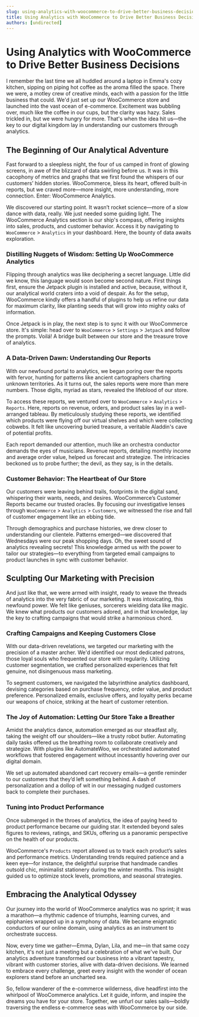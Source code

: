 ```yaml
---
slug: using-analytics-with-woocommerce-to-drive-better-business-decisions
title: Using Analytics with WooCommerce to Drive Better Business Decisions
authors: [undirected]
---
```



# Using Analytics with WooCommerce to Drive Better Business Decisions

I remember the last time we all huddled around a laptop in Emma's cozy kitchen, sipping on piping hot coffee as the aroma filled the space. There we were, a motley crew of creative minds, each with a passion for the little business that could. We'd just set up our WooCommerce store and launched into the vast ocean of e-commerce. Excitement was bubbling over, much like the coffee in our cups, but the clarity was hazy. Sales trickled in, but we were hungry for more. That's when the idea hit us—the key to our digital kingdom lay in understanding our customers through analytics.

## The Beginning of Our Analytical Adventure

Fast forward to a sleepless night, the four of us camped in front of glowing screens, in awe of the blizzard of data swirling before us. It was in this cacophony of metrics and graphs that we first found the whispers of our customers’ hidden stories. WooCommerce, bless its heart, offered built-in reports, but we craved more—more insight, more understanding, more connection. Enter: WooCommerce Analytics.

We discovered our starting point. It wasn’t rocket science—more of a slow dance with data, really. We just needed some guiding light. The WooCommerce Analytics section is our ship's compass, offering insights into sales, products, and customer behavior. Access it by navigating to `WooCommerce` > `Analytics` in your dashboard. Here, the bounty of data awaits exploration.

### Distilling Nuggets of Wisdom: Setting Up WooCommerce Analytics

Flipping through analytics was like deciphering a secret language. Little did we know, this language would soon become second nature. First things first, ensure the Jetpack plugin is installed and active, because, without it, our analytical world craters into a void of despair. As for the setup, WooCommerce kindly offers a handful of plugins to help us refine our data for maximum clarity, like planting seeds that will grow into mighty oaks of information.

Once Jetpack is in play, the next step is to sync it with our WooCommerce store. It's simple: head over to `WooCommerce` > `Settings` > `Jetpack` and follow the prompts. Voilá! A bridge built between our store and the treasure trove of analytics. 

### A Data-Driven Dawn: Understanding Our Reports

With our newfound portal to analytics, we began poring over the reports with fervor, hunting for patterns like ancient cartographers charting unknown territories. As it turns out, the sales reports were more than mere numbers. Those digits, myriad as stars, revealed the lifeblood of our store.

To access these reports, we ventured over to `WooCommerce` > `Analytics` > `Reports`. Here, reports on revenue, orders, and product sales lay in a well-arranged tableau. By meticulously studying these reports, we identified which products were flying off our virtual shelves and which were collecting cobwebs. It felt like uncovering buried treasure, a veritable Aladdin's cave of potential profits.

Each report demanded our attention, much like an orchestra conductor demands the eyes of musicians. Revenue reports, detailing monthly income and average order value, helped us forecast and strategize. The intricacies beckoned us to probe further; the devil, as they say, is in the details.

### Customer Behavior: The Heartbeat of Our Store

Our customers were leaving behind trails, footprints in the digital sand, whispering their wants, needs, and desires. WooCommerce’s Customer Reports became our trusted oracles. By focusing our investigative lenses through `WooCommerce` > `Analytics` > `Customers`, we witnessed the rise and fall of customer engagement like an ebbing tide.

Through demographics and purchase histories, we drew closer to understanding our clientele. Patterns emerged—we discovered that Wednesdays were our peak shopping days. Oh, the sweet sound of analytics revealing secrets! This knowledge armed us with the power to tailor our strategies—to everything from targeted email campaigns to product launches in sync with customer behavior.

## Sculpting Our Marketing with Precision

And just like that, we were armed with insight, ready to weave the threads of analytics into the very fabric of our marketing. It was intoxicating, this newfound power. We felt like geniuses, sorcerers wielding data like magic. We knew what products our customers adored, and in that knowledge, lay the key to crafting campaigns that would strike a harmonious chord.

### Crafting Campaigns and Keeping Customers Close

With our data-driven revelations, we targeted our marketing with the precision of a master archer. We'd identified our most dedicated patrons, those loyal souls who frequented our store with regularity. Utilizing customer segmentation, we crafted personalized experiences that felt genuine, not disingenuous mass marketing.

To segment customers, we navigated the labyrinthine analytics dashboard, devising categories based on purchase frequency, order value, and product preference. Personalized emails, exclusive offers, and loyalty perks became our weapons of choice, striking at the heart of customer retention.

### The Joy of Automation: Letting Our Store Take a Breather

Amidst the analytics dance, automation emerged as our steadfast ally, taking the weight off our shoulders—like a trusty robot butler. Automating daily tasks offered us the breathing room to collaborate creatively and strategize. With plugins like AutomateWoo, we orchestrated automated workflows that fostered engagement without incessantly hovering over our digital domain.

We set up automated abandoned cart recovery emails—a gentle reminder to our customers that they’d left something behind. A dash of personalization and a dollop of wit in our messaging nudged customers back to complete their purchases.

### Tuning into Product Performance

Once submerged in the throes of analytics, the idea of paying heed to product performance became our guiding star. It extended beyond sales figures to reviews, ratings, and SKUs, offering us a panoramic perspective on the health of our products.

WooCommerce's `Products` report allowed us to track each product’s sales and performance metrics. Understanding trends required patience and a keen eye—for instance, the delightful surprise that handmade candles outsold chic, minimalist stationery during the winter months. This insight guided us to optimize stock levels, promotions, and seasonal strategies.

## Embracing the Analytical Odyssey

Our journey into the world of WooCommerce analytics was no sprint; it was a marathon—a rhythmic cadence of triumphs, learning curves, and epiphanies wrapped up in a symphony of data. We became enigmatic conductors of our online domain, using analytics as an instrument to orchestrate success.

Now, every time we gather—Emma, Dylan, Lila, and me—in that same cozy kitchen, it's not just a meeting but a celebration of what we've built. Our analytics adventure transformed our business into a vibrant tapestry, vibrant with customer stories, alive with data-driven decisions. We learned to embrace every challenge, greet every insight with the wonder of ocean explorers stand before an uncharted sea.

So, fellow wanderer of the e-commerce wilderness, dive headfirst into the whirlpool of WooCommerce analytics. Let it guide, inform, and inspire the dreams you have for your store. Together, we unfurl our sales sails—boldly traversing the endless e-commerce seas with WooCommerce by our side.